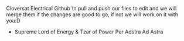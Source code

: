 Cloversat Electrical Github \n
pull and push our files to edit and we will merge them if the changes are good to go, if not we will work on it with you:D
- Supreme Lord of Energy & Tzar of Power
  Per Adstra Ad Astra
